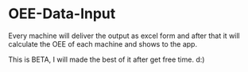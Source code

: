 # OEE-Data-Input
Every machine will deliver the output as excel form and after that it will calculate the OEE of each machine and shows to the app.

This is BETA, I will made the best of it after get free time. d:)
